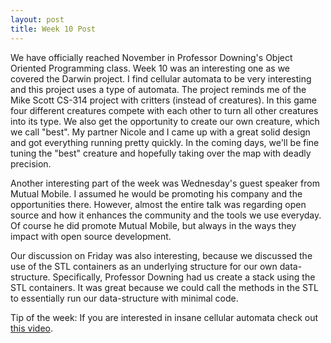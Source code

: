 ```yaml
---
layout: post
title: Week 10 Post
---
```


We have officially reached November in Professor Downing's Object Oriented Programming class. Week 10 was an interesting one as we covered the Darwin project. I find cellular automata to be very interesting and this project uses a type of automata. The project reminds me of the Mike Scott CS-314 project with critters (instead of creatures). In this game four different creatures compete with each other to turn all other creatures into its type. We also get the opportunity to create our own creature, which we call "best". My partner Nicole and I came up with a great solid design and got everything running pretty quickly. In the coming days, we'll be fine tuning the "best" creature and hopefully taking over the map with deadly precision. 

Another interesting part of the week was Wednesday's guest speaker from Mutual Mobile. I assumed he would be promoting his company and the opportunities there. However, almost the entire talk was regarding open source and how it enhances the community and the tools we use everyday. Of course he did promote Mutual Mobile, but always in the ways they impact with open source development. 

Our discussion on Friday was also interesting, because we discussed the use of the STL containers as an underlying structure for our own data-structure. Specifically, Professor Downing had us create a stack using the STL containers. It was great because we could call the methods in the STL to essentially run our data-structure with minimal code. 


Tip of the week:
If you are interested in insane cellular automata check out [this video](https://www.youtube.com/watch?v=C2vgICfQawE).

